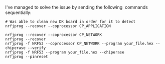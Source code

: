 I've managed to solve the issue by sending the following  commands sequentially:

```shell
# Was able to clean new DK board in order for it to detect
nrfjprog --recover --coprocessor CP_APPLICATION

nrfjprog --recover --coprocessor CP_NETWORK
nrfjprog --recover
nrfjprog -f NRF53 --coprocessor CP_NETWORK --program your_file.hex --chiperase --verify 
nrfjprog -f NRF53 --program your_file.hex --chiperase
nrfjprog --pinreset
```
